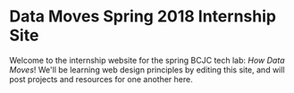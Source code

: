 # Data Moves Spring 2018 Internship Site

Welcome to the internship website for the spring BCJC tech lab: *How Data Moves*! We'll be learning web design principles by editing this site, and will post projects and resources for one another here. 

